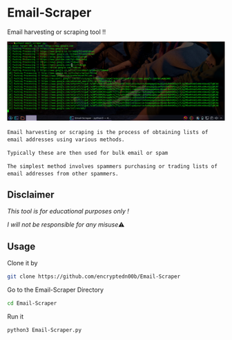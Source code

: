 # Email-Scraper
Email harvesting or scraping tool !!

<img src="scan.png"><br>

`Email harvesting or scraping is the process of obtaining lists of email addresses using various methods.`

`Typically these are then used for bulk email or spam`

`The simplest method involves spammers purchasing or trading lists of email addresses from other spammers.`

## Disclaimer
*This tool is for educational purposes only !*<br />

*I will not be responsible for any misuse*⚠️

## Usage
Clone it by
```bash
git clone https://github.com/encryptedn00b/Email-Scraper
```
Go to the Email-Scraper Directory
```bash
cd Email-Scraper
```
Run it
```bash
python3 Email-Scraper.py
```

